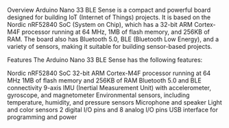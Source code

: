 Overview
Arduino Nano 33 BLE Sense is a compact and powerful board designed for building IoT (Internet of Things) projects. It is based on the Nordic nRF52840 SoC (System on Chip), which has a 32-bit ARM Cortex-M4F processor running at 64 MHz, 1MB of flash memory, and 256KB of RAM. The board also has Bluetooth 5.0, BLE (Bluetooth Low Energy), and a variety of sensors, making it suitable for building sensor-based projects.

Features
The Arduino Nano 33 BLE Sense has the following features:

Nordic nRF52840 SoC
32-bit ARM Cortex-M4F processor running at 64 MHz
1MB of flash memory and 256KB of RAM
Bluetooth 5.0 and BLE connectivity
9-axis IMU (Inertial Measurement Unit) with accelerometer, gyroscope, and magnetometer
Environmental sensors, including temperature, humidity, and pressure sensors
Microphone and speaker
Light and color sensors
2 digital I/O pins and 8 analog I/O pins
USB interface for programming and power
